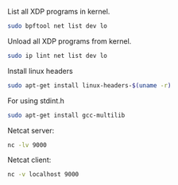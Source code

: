 List all XDP programs in kernel.
```bash
sudo bpftool net list dev lo
```

Unload all XDP programs from kernel.
```bash
sudo ip lint net list dev lo
```

Install linux headers
```bash
sudo apt-get install linux-headers-$(uname -r)
```

For using stdint.h
```bash
sudo apt-get install gcc-multilib
```

Netcat server:
```bash
nc -lv 9000
```

Netcat client:
```bash
nc -v localhost 9000
```

